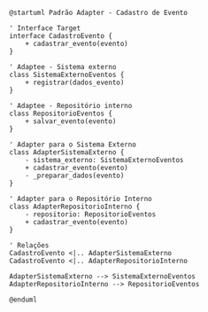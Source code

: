 ﻿```puml
@startuml Padrão Adapter - Cadastro de Evento

' Interface Target
interface CadastroEvento {
    + cadastrar_evento(evento)
}

' Adaptee - Sistema externo
class SistemaExternoEventos {
    + registrar(dados_evento)
}

' Adaptee - Repositório interno
class RepositorioEventos {
    + salvar_evento(evento)
}

' Adapter para o Sistema Externo
class AdapterSistemaExterno {
    - sistema_externo: SistemaExternoEventos
    + cadastrar_evento(evento)
    - _preparar_dados(evento)
}

' Adapter para o Repositório Interno
class AdapterRepositorioInterno {
    - repositorio: RepositorioEventos
    + cadastrar_evento(evento)
}

' Relações
CadastroEvento <|.. AdapterSistemaExterno
CadastroEvento <|.. AdapterRepositorioInterno

AdapterSistemaExterno --> SistemaExternoEventos
AdapterRepositorioInterno --> RepositorioEventos

@enduml

```